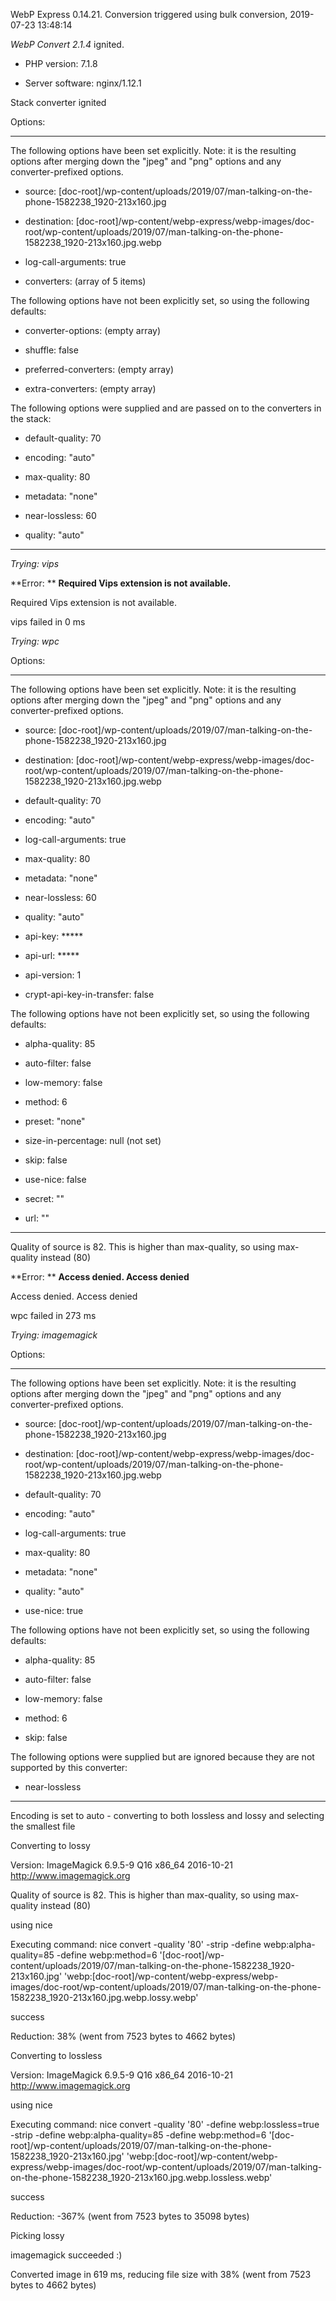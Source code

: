 WebP Express 0.14.21. Conversion triggered using bulk conversion, 2019-07-23 13:48:14

*WebP Convert 2.1.4*  ignited.
- PHP version: 7.1.8
- Server software: nginx/1.12.1

Stack converter ignited

Options:
------------
The following options have been set explicitly. Note: it is the resulting options after merging down the "jpeg" and "png" options and any converter-prefixed options.
- source: [doc-root]/wp-content/uploads/2019/07/man-talking-on-the-phone-1582238_1920-213x160.jpg
- destination: [doc-root]/wp-content/webp-express/webp-images/doc-root/wp-content/uploads/2019/07/man-talking-on-the-phone-1582238_1920-213x160.jpg.webp
- log-call-arguments: true
- converters: (array of 5 items)

The following options have not been explicitly set, so using the following defaults:
- converter-options: (empty array)
- shuffle: false
- preferred-converters: (empty array)
- extra-converters: (empty array)

The following options were supplied and are passed on to the converters in the stack:
- default-quality: 70
- encoding: "auto"
- max-quality: 80
- metadata: "none"
- near-lossless: 60
- quality: "auto"
------------


*Trying: vips* 

**Error: ** **Required Vips extension is not available.** 
Required Vips extension is not available.
vips failed in 0 ms

*Trying: wpc* 

Options:
------------
The following options have been set explicitly. Note: it is the resulting options after merging down the "jpeg" and "png" options and any converter-prefixed options.
- source: [doc-root]/wp-content/uploads/2019/07/man-talking-on-the-phone-1582238_1920-213x160.jpg
- destination: [doc-root]/wp-content/webp-express/webp-images/doc-root/wp-content/uploads/2019/07/man-talking-on-the-phone-1582238_1920-213x160.jpg.webp
- default-quality: 70
- encoding: "auto"
- log-call-arguments: true
- max-quality: 80
- metadata: "none"
- near-lossless: 60
- quality: "auto"
- api-key: *****
- api-url: *****
- api-version: 1
- crypt-api-key-in-transfer: false

The following options have not been explicitly set, so using the following defaults:
- alpha-quality: 85
- auto-filter: false
- low-memory: false
- method: 6
- preset: "none"
- size-in-percentage: null (not set)
- skip: false
- use-nice: false
- secret: ""
- url: ""
------------

Quality of source is 82. This is higher than max-quality, so using max-quality instead (80)

**Error: ** **Access denied. Access denied** 
Access denied. Access denied
wpc failed in 273 ms

*Trying: imagemagick* 

Options:
------------
The following options have been set explicitly. Note: it is the resulting options after merging down the "jpeg" and "png" options and any converter-prefixed options.
- source: [doc-root]/wp-content/uploads/2019/07/man-talking-on-the-phone-1582238_1920-213x160.jpg
- destination: [doc-root]/wp-content/webp-express/webp-images/doc-root/wp-content/uploads/2019/07/man-talking-on-the-phone-1582238_1920-213x160.jpg.webp
- default-quality: 70
- encoding: "auto"
- log-call-arguments: true
- max-quality: 80
- metadata: "none"
- quality: "auto"
- use-nice: true

The following options have not been explicitly set, so using the following defaults:
- alpha-quality: 85
- auto-filter: false
- low-memory: false
- method: 6
- skip: false

The following options were supplied but are ignored because they are not supported by this converter:
- near-lossless
------------

Encoding is set to auto - converting to both lossless and lossy and selecting the smallest file

Converting to lossy
Version: ImageMagick 6.9.5-9 Q16 x86_64 2016-10-21 http://www.imagemagick.org
Quality of source is 82. This is higher than max-quality, so using max-quality instead (80)
using nice
Executing command: nice convert -quality '80' -strip -define webp:alpha-quality=85 -define webp:method=6 '[doc-root]/wp-content/uploads/2019/07/man-talking-on-the-phone-1582238_1920-213x160.jpg' 'webp:[doc-root]/wp-content/webp-express/webp-images/doc-root/wp-content/uploads/2019/07/man-talking-on-the-phone-1582238_1920-213x160.jpg.webp.lossy.webp'
success
Reduction: 38% (went from 7523 bytes to 4662 bytes)

Converting to lossless
Version: ImageMagick 6.9.5-9 Q16 x86_64 2016-10-21 http://www.imagemagick.org
using nice
Executing command: nice convert -quality '80' -define webp:lossless=true -strip -define webp:alpha-quality=85 -define webp:method=6 '[doc-root]/wp-content/uploads/2019/07/man-talking-on-the-phone-1582238_1920-213x160.jpg' 'webp:[doc-root]/wp-content/webp-express/webp-images/doc-root/wp-content/uploads/2019/07/man-talking-on-the-phone-1582238_1920-213x160.jpg.webp.lossless.webp'
success
Reduction: -367% (went from 7523 bytes to 35098 bytes)

Picking lossy
imagemagick succeeded :)

Converted image in 619 ms, reducing file size with 38% (went from 7523 bytes to 4662 bytes)
